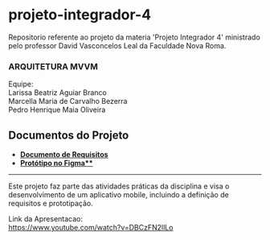 # projeto-integrador-4
Repositorio referente ao projeto da materia 'Projeto Integrador 4' ministrado pelo professor David Vasconcelos Leal da Faculdade Nova Roma.
### ARQUITETURA MVVM

Equipe:<br>
        Larissa Beatriz Aguiar Branco <br>
        Marcella Maria de Carvalho Bezerra <br>
        Pedro Henrique Maia Oliveira <br>

## Documentos do Projeto

- **[Documento de Requisitos](https://docs.google.com/document/d/1QEYfo2O3kxw1DfpnGISUiQvwQFsYSwi2Wm2fTwZRKpQ/edit)**
- **[Protótipo no Figma**](https://www.figma.com/design/VCleo6L7IVwpthcsBQpVvt/Desenvolvimento-Mobile?node-id=0-1&node-type=canvas&t=3wP3yqK9ehiij9G0-0)**

---

Este projeto faz parte das atividades práticas da disciplina e visa o desenvolvimento de um aplicativo mobile, incluindo a definição de requisitos e prototipação.



Link da Apresentacao:<br>
https://www.youtube.com/watch?v=DBCzFN2llLo
